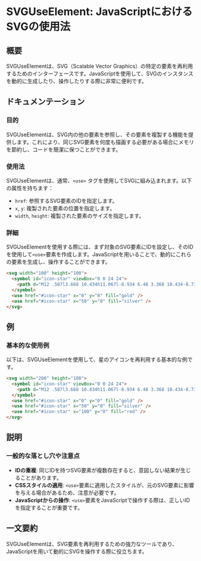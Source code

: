 <!--
Meta Description: # SVGUseElement: JavaScriptにおけるSVGの使用法 ## 概要 SVGUseElementは、SVG（Scalable Vector Graphics）の特定の要素を再利用するためのインターフェースです。JavaScriptを使用して、SVGのインスタンスを動的に生成したり...
Meta Keywords: use, icon, star, href, svg
-->

# SVGUseElement: JavaScriptにおけるSVGの使用法

## 概要
SVGUseElementは、SVG（Scalable Vector Graphics）の特定の要素を再利用するためのインターフェースです。JavaScriptを使用して、SVGのインスタンスを動的に生成したり、操作したりする際に非常に便利です。

## ドキュメンテーション
### 目的
SVGUseElementは、SVG内の他の要素を参照し、その要素を複製する機能を提供します。これにより、同じSVG要素を何度も描画する必要がある場合にメモリを節約し、コードを簡潔に保つことができます。

### 使用法
SVGUseElementは、通常、`<use>` タグを使用してSVGに組み込まれます。以下の属性を持ちます：
- `href`: 参照するSVG要素のIDを指定します。
- `x`, `y`: 複製された要素の位置を指定します。
- `width`, `height`: 複製された要素のサイズを指定します。

### 詳細
SVGUseElementを使用する際には、まず対象のSVG要素にIDを設定し、そのIDを使用して`<use>`要素を作成します。JavaScriptを用いることで、動的にこれらの要素を生成し、操作することができます。

```html
<svg width="100" height="100">
  <symbol id="icon-star" viewBox="0 0 24 24">
    <path d="M12 .587l3.668 10.434h11.067l-8.934 6.48 3.368 10.434-8.734-6.48-8.734 6.48 3.368-10.434-8.934-6.48h11.067z"/>
  </symbol>
  <use href="#icon-star" x="0" y="0" fill="gold" />
  <use href="#icon-star" x="50" y="0" fill="silver" />
</svg>
```

## 例
### 基本的な使用例
以下は、SVGUseElementを使用して、星のアイコンを再利用する基本的な例です。

```html
<svg width="200" height="100">
  <symbol id="icon-star" viewBox="0 0 24 24">
    <path d="M12 .587l3.668 10.434h11.067l-8.934 6.48 3.368 10.434-8.734-6.48-8.734 6.48 3.368-10.434-8.934-6.48h11.067z"/>
  </symbol>
  <use href="#icon-star" x="0" y="0" fill="gold" />
  <use href="#icon-star" x="50" y="0" fill="silver" />
  <use href="#icon-star" x="100" y="0" fill="red" />
</svg>
```

## 説明
### 一般的な落とし穴や注意点
- **IDの重複**: 同じIDを持つSVG要素が複数存在すると、意図しない結果が生じることがあります。
- **CSSスタイルの適用**: `<use>`要素に適用したスタイルが、元のSVG要素に影響を与える場合があるため、注意が必要です。
- **JavaScriptからの操作**: `<use>`要素をJavaScriptで操作する際は、正しいIDを指定することが重要です。

## 一文要約
SVGUseElementは、SVG要素を再利用するための強力なツールであり、JavaScriptを用いて動的にSVGを操作する際に役立ちます。